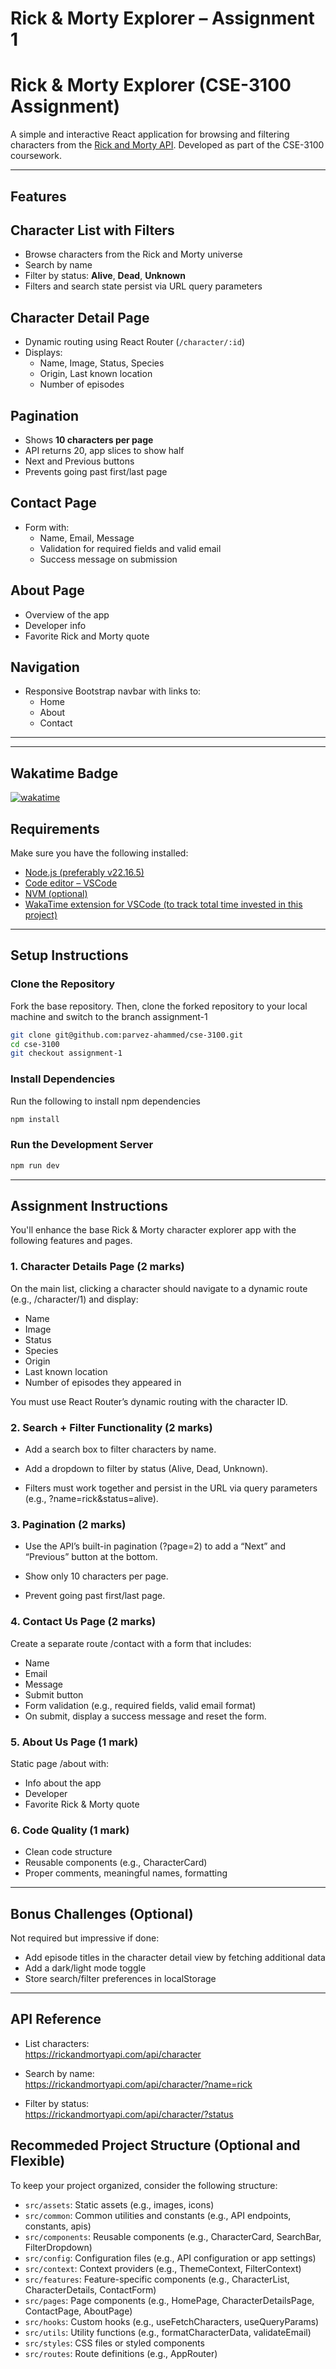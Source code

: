 # Rick & Morty Explorer – Assignment 1

# Rick & Morty Explorer (CSE-3100 Assignment)

A simple and interactive React application for browsing and filtering characters from the [Rick and Morty API](https://rickandmortyapi.com/). Developed as part of the CSE-3100 coursework.

---

## Features

## Character List with Filters
- Browse characters from the Rick and Morty universe
- Search by name
- Filter by status: **Alive**, **Dead**, **Unknown**
- Filters and search state persist via URL query parameters

## Character Detail Page
- Dynamic routing using React Router (`/character/:id`)
- Displays:
  - Name, Image, Status, Species
  - Origin, Last known location
  - Number of episodes

## Pagination
- Shows **10 characters per page**
- API returns 20, app slices to show half
- Next and Previous buttons
- Prevents going past first/last page

## Contact Page
- Form with:
  - Name, Email, Message
  - Validation for required fields and valid email
  - Success message on submission

## About Page
- Overview of the app
- Developer info
- Favorite Rick and Morty quote

## Navigation
- Responsive Bootstrap navbar with links to:
  - Home
  - About
  - Contact

---



---
## Wakatime Badge

[![wakatime](https://wakatime.com/badge/user/91444d8d-8ee5-4246-a579-3cdb56fed006/project/20b28d1b-5b79-47b1-8988-3ef4dcf582f0.svg)](https://wakatime.com/badge/user/91444d8d-8ee5-4246-a579-3cdb56fed006/project/20b28d1b-5b79-47b1-8988-3ef4dcf582f0)

## Requirements

Make sure you have the following installed:

- [Node.js (preferably v22.16.5)](https://nodejs.org/en/download/)
- [Code editor – VSCode](https://code.visualstudio.com/)
- [NVM (optional)](https://github.com/coreybutler/nvm-windows)
- [WakaTime extension for VSCode (to track total time invested in this project)](https://wakatime.com/plugins/vscode)

---

## Setup Instructions

### Clone the Repository

Fork the base repository. Then, clone the forked repository to your local machine and switch to the branch assignment-1

```bash
git clone git@github.com:parvez-ahammed/cse-3100.git
cd cse-3100
git checkout assignment-1
```

### Install Dependencies

Run the following to install npm dependencies

```bash
npm install
```

### Run the Development Server

```bash
npm run dev
```

---

## Assignment Instructions

You'll enhance the base Rick & Morty character explorer app with the following features and pages.

### 1. Character Details Page (2 marks)

On the main list, clicking a character should navigate to a dynamic route (e.g., /character/1) and display:

- Name
- Image
- Status
- Species
- Origin
- Last known location
- Number of episodes they appeared in

You must use React Router’s dynamic routing with the character ID.

### 2. Search + Filter Functionality (2 marks)

- Add a search box to filter characters by name.

- Add a dropdown to filter by status (Alive, Dead, Unknown).

- Filters must work together and persist in the URL via query parameters (e.g., ?name=rick&status=alive).

### 3. Pagination (2 marks)

- Use the API’s built-in pagination (?page=2) to add a “Next” and “Previous” button at the bottom.

- Show only 10 characters per page.

- Prevent going past first/last page.

### 4. Contact Us Page (2 marks)

Create a separate route /contact with a form that includes:

- Name
- Email
- Message
- Submit button
- Form validation (e.g., required fields, valid email format)
- On submit, display a success message and reset the form.

### 5. About Us Page (1 mark)

Static page /about with:

- Info about the app
- Developer
- Favorite Rick & Morty quote

### 6. Code Quality (1 mark)

- Clean code structure
- Reusable components (e.g., CharacterCard)
- Proper comments, meaningful names, formatting

---

## Bonus Challenges (Optional)

Not required but impressive if done:

- Add episode titles in the character detail view by fetching additional data
- Add a dark/light mode toggle
- Store search/filter preferences in localStorage

---

## API Reference

- List characters:  
  <https://rickandmortyapi.com/api/character>

- Search by name:  
  <https://rickandmortyapi.com/api/character/?name=rick>

- Filter by status:  
  <https://rickandmortyapi.com/api/character/?status>

## Recommeded Project Structure (Optional and Flexible)

To keep your project organized, consider the following structure:

- `src/assets`: Static assets (e.g., images, icons)
- `src/common`: Common utilities and constants (e.g., API endpoints, constants, apis)
- `src/components`: Reusable components (e.g., CharacterCard, SearchBar, FilterDropdown)
- `src/config`: Configuration files (e.g., API configuration or app settings)
- `src/context`: Context providers (e.g., ThemeContext, FilterContext)
- `src/features`: Feature-specific components (e.g., CharacterList, CharacterDetails, ContactForm)
- `src/pages`: Page components (e.g., HomePage, CharacterDetailsPage, ContactPage, AboutPage)
- `src/hooks`: Custom hooks (e.g., useFetchCharacters, useQueryParams)
- `src/utils`: Utility functions (e.g., formatCharacterData, validateEmail)
- `src/styles`: CSS files or styled components
- `src/routes`: Route definitions (e.g., AppRouter)
